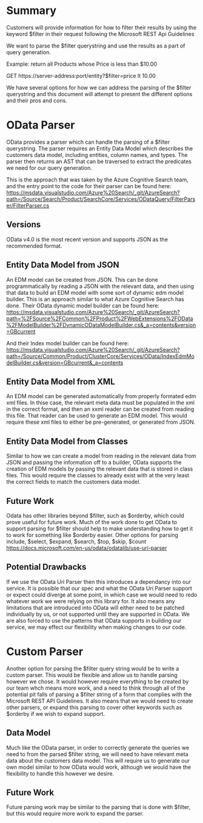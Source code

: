 # Summary
Customers will provide information for how to filter their results by using the keyword $filter in their
request following the Microsoft REST Api Guidelines

We want to parse the $filter querystring and use the results as a part of query generation.

Example: return all Products whose Price is less than $10.00

GET https://server-address:port/entity?$filter=price lt 10.00


We have several options for how we can address the parsing of the $filter querystring and this document will
attempt to present the different options and their pros and cons.


# OData Parser

OData provides a parser which can handle the parsing of a $filter querystring. The parser requires an Entity Data Model which describes
the customers data model, including entities, column names, and types. The parser then returns an AST that can be traversed to extract
the predicates we need for our query generation.

This is the approach that was taken by the Azure Cognitive Search team, and the entry point to the code for their parser can be found here: https://msdata.visualstudio.com/Azure%20Search/_git/AzureSearch?path=/Source/Search/Product/SearchCore/Services/ODataQuery/FilterParser/FilterParser.cs

## Versions
OData v4.0 is the most recent version and supports JSON as the recommended format. 

## Entity Data Model from JSON
An EDM model can be created from JSON. This can be done programmatically by reading a JSON with the relevant data, and then
using that data to build an EDM model with some sort of dynamic edm model builder. This is an approach similar to what Azure Cognitive Search
has done. Their OData dynamic model builder can be found here: https://msdata.visualstudio.com/Azure%20Search/_git/AzureSearch?path=%2FSource%2FCommon%2FProduct%2FWebExtensions%2FOData%2FModelBuilder%2FDynamicODataModelBuilder.cs&_a=contents&version=GBcurrent

And their Index model builder can be found here: https://msdata.visualstudio.com/Azure%20Search/_git/AzureSearch?path=/Source/Common/Product/ClusterCore/Services/OData/IndexEdmModelBuilder.cs&version=GBcurrent&_a=contents

## Entity Data Model from XML
An EDM model can be generated automatically from properly formated edm xml files. In thise case, the relevant meta data must be populated in the xml in the correct format,
and then an xxml reader can be created from reading this file. That reader can be used to generate an EDM model. This would require these xml files to either be pre-generated, or
generated from JSON.

## Entity Data Model from Classes
Similar to how we can create a model from reading in the relevant data from JSON and passing the information off to a builder, OData supports the creation of EDM models
by passing the relevant data that is stored in class files. This would require the classes to already exist with at the very least the correct fields to match the customers
data model.

## Future Work
Odata has other libraries beyond $filter, such as $orderby, which could prove useful for future work. Much of the work done to get OData to support parsing for $filter should
help to make understanding how to get it to work for something like $orderby easier. Other options for parsing include, $select, $expand, $search, $top, $skip, $count
https://docs.microsoft.com/en-us/odata/odatalib/use-uri-parser

## Potential Drawbacks
If we use the OData Uri Parser then this introduces a dependancy into our service. It is possible that our spec and what the OData Uri Parser support or expect could diverge at some
point, in which case we would need to redo whatever work we were relying on this library for. It also means any limitations that are introduced into OData will either need to be 
patched individually by us, or not supported until they are supported in OData. We are also forced to use the patterns that OData supports in building our service, we may effect our
flexibility when making changes to our code.


# Custom Parser
Another option for parsing the $filter query string would be to write a custom parser. This would be flexible and allow us to handle parsing however we chose. It would however require
everything to be created by our team whch means more work, and a need to think through all of the potential pit falls of parsing a $filter string of a form that complies with the
Microsoft REST API Guidelines. It also means that we would need to create other parsers, or expand this parsing to cover other keywords such as $orderby if we wish to expand support.

## Data Model
Much like the OData parser, in order to correctly generate the queries we need to from the parsed $filter string, we will need to have relevant meta data about the customers data model.
This will require us to generate our own model similar to how OData would work, although we would have the flexibility to handle this however we desire.

## Future Work
Future parsing work may be similar to the parsing that is done with $filter, but this would require more work to expand the parser.